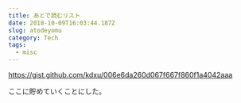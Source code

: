 ```yaml
---
title: あとで読むリスト
date: 2018-10-09T16:03:44.187Z
slug: atodeyomu
category: Tech
tags:
  - misc
---
```

<https://gist.github.com/kdxu/006e6da260d067f667f860f1a4042aaa>

ここに貯めていくことにした。

